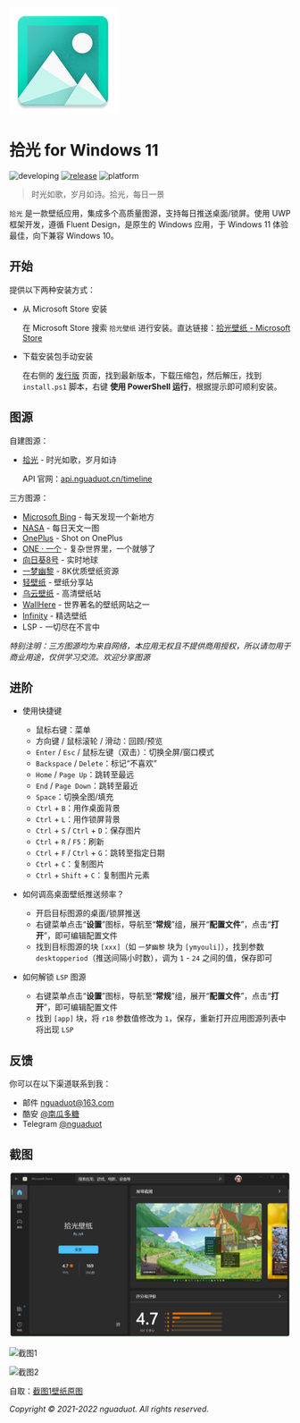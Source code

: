 ![icon](./sample/icon.png)

# 拾光 for Windows 11

![developing](https://img.shields.io/badge/developing-v5.2-brightgreen)
[![release](https://img.shields.io/badge/release-v5.1.220525-blue)](https://gitee.com/nguaduot/timeline/releases)
![platform](https://img.shields.io/badge/platform-windows%2010%20--%2011-lightgrey)

> 时光如歌，岁月如诗。拾光，每日一景

`拾光` 是一款壁纸应用，集成多个高质量图源，支持每日推送桌面/锁屏。使用 UWP 框架开发，遵循 Fluent Design，是原生的 Windows 应用，于 Windows 11 体验最佳，向下兼容 Windows 10。

## 开始

提供以下两种安装方式：

+ 从 Microsoft Store 安装
  
  在 Microsoft Store 搜索 `拾光壁纸` 进行安装。直达链接：[拾光壁纸 - Microsoft Store](https://www.microsoft.com/store/apps/9N7VHQ989BB7)

+ 下载安装包手动安装
  
  在右侧的 [发行版](https://gitee.com/nguaduot/timeline/releases) 页面，找到最新版本，下载压缩包，然后解压，找到 `install.ps1` 脚本，右键 **使用 PowerShell 运行**，根据提示即可顺利安装。

## 图源

自建图源：

+ [拾光](https://api.nguaduot.cn/timeline/doc) - 时光如歌，岁月如诗

  API 官网：[api.nguaduot.cn/timeline](https://api.nguaduot.cn/timeline/doc)

三方图源：

+ [Microsoft Bing](https://cn.bing.com) - 每天发现一个新地方
+ [NASA](https://apod.nasa.gov/apod) - 每日天文一图
+ [OnePlus](https://photos.oneplus.com) - Shot on OnePlus
+ [ONE · 一个](http://m.wufazhuce.com/one) - 复杂世界里，一个就够了
+ [向日葵8号](https://himawari8.nict.go.jp/) - 实时地球
+ [一梦幽黎](https://www.ymyouli.com) - 8K优质壁纸资源
+ [轻壁纸](https://bz.qinggongju.com) - 壁纸分享站
+ [乌云壁纸](https://www.obzhi.com) - 高清壁纸站
+ [WallHere](https://wallhere.com) - 世界著名的壁纸网站之一
+ [Infinity](http://cn.infinitynewtab.com) - 精选壁纸
+ LSP - 一切尽在不言中

*特别注明：三方图源均为来自网络，本应用无权且不提供商用授权，所以请勿用于商业用途，仅供学习交流。欢迎分享图源*

## 进阶

+ 使用快捷键
  + 鼠标右键：菜单
  + 方向键 / 鼠标滚轮 / 滑动：回顾/预览
  + `Enter` / `Esc` / 鼠标左键（双击）：切换全屏/窗口模式
  + `Backspace` / `Delete`：标记“不喜欢”
  + `Home` / `Page Up`：跳转至最远
  + `End` / `Page Down`：跳转至最近
  + `Space`：切换全图/填充
  + `Ctrl` + `B`：用作桌面背景
  + `Ctrl` + `L`：用作锁屏背景
  + `Ctrl` + `S` / `Ctrl` + `D`：保存图片
  + `Ctrl` + `R` / `F5`：刷新
  + `Ctrl` + `F` / `Ctrl` + `G`：跳转至指定日期
  + `Ctrl` + `C`：复制图片
  + `Ctrl` + `Shift` + `C`：复制图片元素

+ 如何调高桌面壁纸推送频率？
  + 开启目标图源的桌面/锁屏推送
  + 右键菜单点击“**设置**”图标，导航至“**常规**”组，展开“**配置文件**”，点击“**打开**”，即可编辑配置文件
  + 找到目标图源的块 `[xxx]`（如 `一梦幽黎` 块为 `[ymyouli]`），找到参数 `desktopperiod`（推送间隔小时数），调为 `1` - `24` 之间的值，保存即可

+ 如何解锁 `LSP` 图源
  + 右键菜单点击“**设置**”图标，导航至“**常规**”组，展开“**配置文件**”，点击“**打开**”，即可编辑配置文件
  + 找到 `[app]` 块，将 `r18` 参数值修改为 `1`，保存，重新打开应用图源列表中将出现 `LSP`

## 反馈

你可以在以下渠道联系到我：
+ 邮件 [nguaduot@163.com](mailto:nguaduot@163.com)
+ 酷安 [@南瓜多糖](http://www.coolapk.com/u/474144)
+ Telegram [@nguaduot](https://t.me/nguaduot)

## 截图

![Microsoft Store](./sample/store.png)

![截图1](./sample/screenshot02.png)

![截图2](./sample/向日葵8号.gif)

自取：[截图1壁纸原图](https://gitee.com/nguaduot/timeline/raw/master/sample/%E6%8B%BE%E5%85%89_%E4%B8%80%E6%A2%A6%E5%B9%BD%E9%BB%8E_ABUIABACGAAgi8DPjwYoiKbruQYwgDw4-Bw.jpg)

*Copyright © 2021-2022 nguaduot. All rights reserved.*
